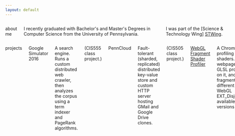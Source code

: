 ```yaml
---
layout: default
---
```


<div class="row"> <div class="large-12 columns">
<div class="panel"> <div class="row">

<div class="large-4 medium-4 columns"> <p class="header">about me</p>

I recently graduated with Bachelor's and Master's Degrees in Computer Science
from the University of Pennsylvania.

I was part of the [Science & Technology Wing] [STWing].

[stwing]: http://www.stwing.upenn.edu/

I co-created and taught a class, [CIS198][CIS198], which is a half-credit on the
Rust programming language. All course materials are [available online][CIS198]!

[CIS198]: http://cis198-2016f.github.io

I play video games, mostly indie games and (preferably couch) co-op games. I
write about and take pictures of my food. I like to cook.

I run with Arch Linux, i3, and vim. ([Dotfiles][dotfiles].)

[dotfiles]: https://github.com/terrynsun/dotfiles

</div>

<div class="large-8 medium-8 columns"> <p class="header">projects</p>

<p class="proj">Google Simulator 2016</p>

A search engine. Runs a custom distributed web crawler, then analyzes the corpus
using a term indexer and PageRank algorithms.
<p class="note">(CIS555 class project.)</p>


<p class="proj">PennCloud</p>

Fault-tolerant (sharded, replicated) distributed key-value store and custom HTTP
server hosting GMail and Google Drive clones.
<p class="note">(CIS505 class project.)</p>


<p class="proj"><a href="https://github.com/terrynsun/WebGL-Fragment-Shader-Profiler">
WebGL Fragment Shader Profiler</a></p>

A Chrome extension for profiling fragment shaders. This runs on a webpage,
accesses the GLSL programs running on it, and profile the fragment shader(s) over
different pixels. Uses WebGL EXT_Disjoint_Timer_Query, available on
pre-release versions of Chrome.
<p class="note">(CIS565 class project.)</p>

<p class="proj"><a href="https://github.com/rustoscript/js.rs">js.rs</a></p>

An interpreter for JavaScript written in Rust.
<p class="note">(Senior Design project; honorable mention.)</p>


<p class="proj"><a href="https://github.com/terrynsun/WebGL-Deferred-Shader">
WebGL Deferred Shader</a></p>

A tile-based deferred shader.<a
href="http://terrysun.blue/WebGL-Deferred-Shader">Live demo.</a>
<p class="note">(CIS565 class project)</p>


<p class="proj"><a href="http://elsie4.bitbucket.org">Elsie</a></p>

An LC4 (toy assembly language) assembler & simulator. Supports
live-updating full memory table and graphical map, and memory-mapped IO
registers for console (input/output) and video output.


<p class="proj"> <a href="https://github.com/terrynsun/CIS565-P3-CUDA-Path-Tracer">GPU Pathtracer</p>

Global illumination renderer with work-efficient stream compaction; antialiasing; subsurface scattering; refraction, diffuse, specular surfaces
<p class="note">(CIS565 class project.)</p>


<p class="proj">PortholesOS</p>

<p>A GuestOS, which spawns threads as child processes, capable of running a
basic shell (kernel signals, job control), and persistent filesystem.</p>
<p class="note">(CIS380: Operating Systems) </p>

{% comment %}
<p><a href="./projects">More projects!</a></p>
{% endcomment %}

</div>

</div> </div>

<div class="note">
  (Updated 1/17.)
</div>

</div> </div>
